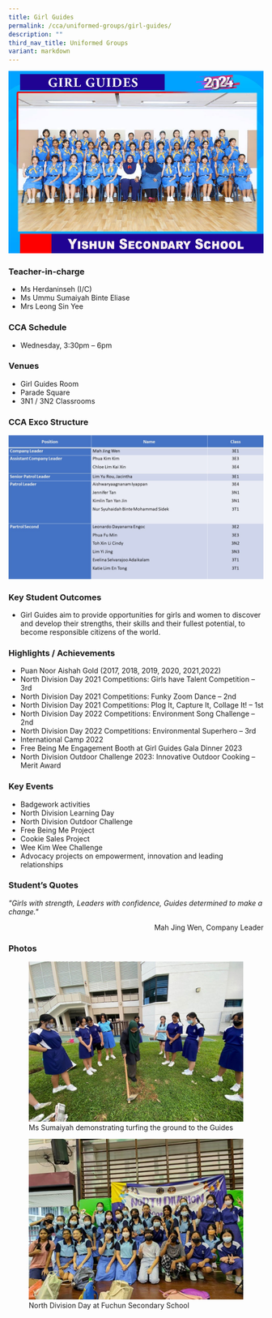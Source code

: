```yaml
---
title: Girl Guides
permalink: /cca/uniformed-groups/girl-guides/
description: ""
third_nav_title: Uniformed Groups
variant: markdown
---
```

![](/images/StudDevelopment/CCAs/UniformedGroups/GirlGuides/Girl_Guides_24.jpg)

### Teacher-in-charge	
* Ms Herdaninseh (I/C)
* Ms Ummu Sumaiyah Binte Eliase
* Mrs Leong Sin Yee

### CCA Schedule
* Wednesday, 3:30pm – 6pm

### Venues
* Girl Guides Room
* Parade Square
* 3N1 / 3N2 Classrooms

### CCA Exco Structure
![](/images/StudDevelopment/CCAs/UniformedGroups/GirlGuides/gg-exco-2023-1.jpg)


### Key Student Outcomes

* Girl Guides aim to provide opportunities for girls and women to discover and develop their strengths, their skills and their fullest potential, to become responsible citizens of the world. 

### Highlights / Achievements

* Puan Noor Aishah Gold (2017, 2018, 2019, 2020, 2021,2022)
* North Division Day 2021 Competitions: Girls have Talent Competition – 3rd
* North Division Day 2021 Competitions: Funky Zoom Dance – 2nd
* North Division Day 2021 Competitions: Plog It, Capture It, Collage It! – 1st
* North Division Day 2022 Competitions: Environment Song Challenge – 2nd 
* North Division Day 2022 Competitions: Environmental Superhero – 3rd 
* International Camp 2022
* Free Being Me Engagement Booth at Girl Guides Gala Dinner 2023
* North Division Outdoor Challenge 2023: Innovative Outdoor Cooking – Merit Award


### Key Events

* Badgework activities
* North Division Learning Day
* North Division Outdoor Challenge
* Free Being Me Project
* Cookie Sales Project
* Wee Kim Wee Challenge
* Advocacy projects on empowerment, innovation and leading relationships


### Student’s Quotes
*"Girls with strength, Leaders with confidence, Guides determined to make a change."*
<div style="text-align: right;">Mah Jing Wen, Company Leader</div>


### Photos

<figure><img src="/images/StudDevelopment/CCAs/UniformedGroups/GirlGuides/gg_pic1.jpg"><figcaption>Ms Sumaiyah demonstrating turfing the ground to the Guides</figcaption></figure>

<figure><img src="/images/StudDevelopment/CCAs/UniformedGroups/GirlGuides/gg_pic2.jpg"><figcaption>North Division Day at Fuchun Secondary School</figcaption></figure>